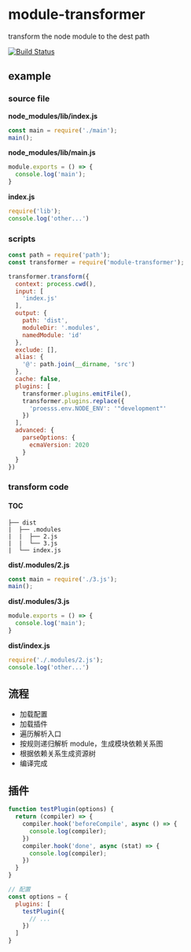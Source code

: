 # module-transformer
transform the node module to the dest path

[![Build Status](https://travis-ci.com/peakchen90/module-transformer.svg?branch=master)](https://travis-ci.com/peakchen90/module-transformer)

## example

### source file

**node_modules/lib/index.js**
```js
const main = require('./main');
main();
```

**node_modules/lib/main.js**
```js
module.exports = () => {
  console.log('main');
}
```

**index.js**
```js
require('lib');
console.log('other...')
```

### scripts
```js
const path = require('path');
const transformer = require('module-transformer');

transformer.transform({
  context: process.cwd(),
  input: [
    'index.js'
  ],
  output: {
    path: 'dist',
    moduleDir: '.modules',
    namedModule: 'id'
  },
  exclude: [],
  alias: {
    '@': path.join(__dirname, 'src')
  },
  cache: false,
  plugins: [
    transformer.plugins.emitFile(),
    transformer.plugins.replace({
      'proesss.env.NODE_ENV': '"development"'
    })
  ],
  advanced: {
    parseOptions: {
      ecmaVersion: 2020
    }
  }
})
```

### transform code

#### TOC
```
├── dist
|  ├── .modules
|  |  ├── 2.js
|  |  └── 3.js
|  └── index.js
```

**dist/.modules/2.js**
```js
const main = require('./3.js');
main();
```

**dist/.modules/3.js**
```js
module.exports = () => {
  console.log('main');
}
```

**dist/index.js**
```js
require('./.modules/2.js');
console.log('other...')
```

## 流程

- 加载配置
- 加载插件
- 遍历解析入口
- 按规则递归解析 module，生成模块依赖关系图
- 根据依赖关系生成资源树
- 编译完成

## 插件
```js
function testPlugin(options) {
  return (compiler) => {
    compiler.hook('beforeCompile', async () => {
      console.log(compiler);
    })
    compiler.hook('done', async (stat) => {
      console.log(compiler);
    })
  }
}

// 配置
const options = {
  plugins: [
    testPlugin({
      // ...
    })
  ]
}
```

